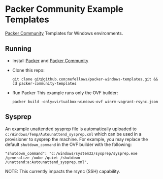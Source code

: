 # Packer Community Example Templates

[Packer Community](https://github.com/packer-community/packer-windows-plugins/) Templates for Windows environments.

## Running 

* Install [Packer](https://github.com/mitchellh/packer/) and [Packer Community](https://github.com/packer-community/packer-windows-plugins/)
* Clone this repo:

  ```
  git clone git@github.com:mefellows/packer-windows-templates.git && cd packer-community-templates
  ```

* Run Packer 
  This example runs only the OVF builder:

  ```
  packer build -only=virtualbox-windows-ovf winrm-vagrant-rsync.json
  ```

## Sysprep

An example unattended sysprep file is automatically uploaded to `c:/Windows/Temp/Autounattend_sysprep.xml` which can be used in a provisioner to sysprep the machine. For example, 
you may replace the default `shutdown_command` in the OVF builder with the following: 

```
"shutdown_command": "c:/windows/system32/sysprep/sysprep.exe /generalize /oobe /quiet /shutdown /unattend:a:Autounattend_sysprep.xml",
```


NOTE: This currently impacts the rsync (SSH) capability.
